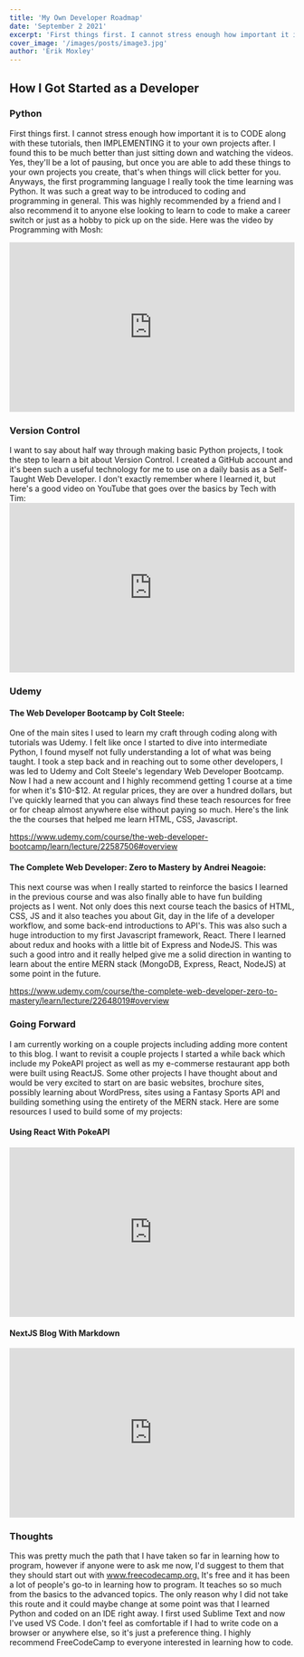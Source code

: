 ```yaml
---
title: 'My Own Developer Roadmap'
date: 'September 2 2021'
excerpt: 'First things first. I cannot stress enough how important it is to CODE along with these tutorials, then implementing it to your own projects after...'
cover_image: '/images/posts/image3.jpg'
author: 'Erik Moxley'
---
```


<h2>How I Got Started as a Developer</h2>
<h3>Python</h3>
<p>First things first. I cannot stress enough how important it is to CODE along with these tutorials, then IMPLEMENTING it to your own projects after. I found this to be much better than just sitting down and watching the videos. Yes, they'll be a lot of pausing, but once you are able to add these things to your own projects you create, that's when things will click better for you. Anyways, the first programming language I really took the time learning was Python. It was such a great way to be introduced to coding and programming in general. This was highly recommended by a friend and I also recommend it to anyone else looking to learn to code to make a career switch or just as a hobby to pick up on the side. Here was the video by Programming with Mosh:</p>

<iframe width="100%" height="300px" src="https://www.youtube.com/embed/_uQrJ0TkZlc" title="YouTube video player" frameborder="0" allow="accelerometer; autoplay; clipboard-write; encrypted-media; gyroscope; picture-in-picture" allowfullscreen></iframe>

<h3>Version Control</h3>
<p>I want to say about half way through making basic Python projects, I took the step to learn a bit about Version Control. I created a GitHub account and it's been such a useful technology for me to use on a daily basis as a Self-Taught Web Developer. I don't exactly remember where I learned it, but here's a good video on YouTube that goes over the basics by Tech with Tim:

<iframe width="100%" height="300px" src="https://www.youtube.com/embed/PWqS4NBhEY8" title="YouTube video player" frameborder="0" allow="accelerometer; autoplay; clipboard-write; encrypted-media; gyroscope; picture-in-picture" allowfullscreen></iframe>

<h3>Udemy</h3>
<h4>The Web Developer Bootcamp by Colt Steele:</h4>
<p>One of the main sites I used to learn my craft through coding along with tutorials was Udemy. I felt like once I started to dive into intermediate Python, I found myself not fully understanding a lot of what was being taught. I took a step back and in reaching out to some other developers, I was led to Udemy and Colt Steele's legendary Web Developer Bootcamp. Now I had a new account and I highly recommend getting 1 course at a time for when it's $10-$12. At regular prices, they are over a hundred dollars, but I've quickly learned that you can always find these teach resources for free or for cheap almost anywhere else without paying so much. Here's the link the the courses that helped me learn HTML, CSS, Javascript.</p>
<p><a href="https://www.udemy.com/course/the-web-developer-bootcamp/learn/lecture/22587506#overview" target="blank">https://www.udemy.com/course/the-web-developer-bootcamp/learn/lecture/22587506#overview</a></p>

<h4>The Complete Web Developer: Zero to Mastery by Andrei Neagoie:</h4>
<p>This next course was when I really started to reinforce the basics I learned in the previous course and was also finally able to have fun building projects as I went. Not only does this next course teach the basics of HTML, CSS, JS and it also teaches you about Git, day in the life of a developer workflow, and some back-end introductions to API's. This was also such a huge introduction to my first Javascript framework, React. There I learned about redux and hooks with a little bit of Express and NodeJS. This was such a good intro and it really helped give me a solid direction in wanting to learn about the entire MERN stack (MongoDB, Express, React, NodeJS) at some point in the future.</p>
<p><a href="https://www.udemy.com/course/the-complete-web-developer-zero-to-mastery/learn/lecture/22648019#overview" target="blank">https://www.udemy.com/course/the-complete-web-developer-zero-to-mastery/learn/lecture/22648019#overview</a></p>


<h3>Going Forward</h3>
<p>
I am currently working on a couple projects including adding more content to this blog. I want to revisit a couple projects I started a while back which include my PokeAPI project as well as my e-commerse restaurant app both were built using ReactJS. Some other projects I have thought about and would be very excited to start on are basic websites, brochure sites, possibly learning about WordPress, sites using a Fantasy Sports API and building something using the entirety of the MERN stack. Here are some resources I used to build some of my projects:
</p>

<h4>Using React With PokeAPI</h4>
<iframe width="100%" height="300px" src="https://www.youtube.com/embed/XehSJF85F38" title="YouTube video player" frameborder="0" allow="accelerometer; autoplay; clipboard-write; encrypted-media; gyroscope; picture-in-picture" allowfullscreen></iframe>

<h4>NextJS Blog With Markdown</h4>
<iframe width="100%" height="300px" src="https://www.youtube.com/embed/MrjeefD8sac" title="YouTube video player" frameborder="0" allow="accelerometer; autoplay; clipboard-write; encrypted-media; gyroscope; picture-in-picture" allowfullscreen></iframe>

<h3>Thoughts</h3>
<p>
This was pretty much the path that I have taken so far in learning how to program, however if anyone were to ask me now, I'd suggest to them that they should start out with <a href="https://www.freecodecamp.org/" target="blank">www.freecodecamp.org.</a> It's free and it has been a lot of people's go-to in learning how to program. It teaches so so much from the basics to the advanced topics. The only reason why I did not take this route and it could maybe change at some point was that I learned Python and coded on an IDE right away. I first used Sublime Text and now I've used VS Code. I don't feel as comfortable if I had to write code on a browser or anywhere else, so it's just a preference thing. I highly recommend FreeCodeCamp to everyone interested in learning how to code.
</p>
